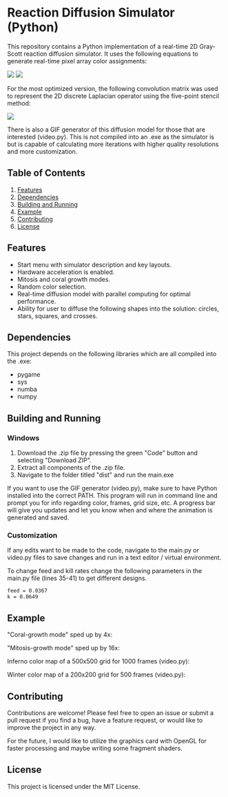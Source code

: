 # Reaction Diffusion Simulator (Python)

This repository contains a Python implementation of a real-time 2D Gray-Scott reaction diffusion simulator. It uses the following equations to generate real-time pixel array color assignments:

<img src = "https://latex.codecogs.com/svg.image?A'=A&plus;(D_{A}\nabla^{2}A-AB^2&plus;f(1-A))\Delta&space;t&space;">

<img src = "https://latex.codecogs.com/svg.image?B'=B&plus;(D_{B}\nabla^{2}B&plus;AB^2-(k&plus;f)B)\Delta&space;t&space;">

For the most optimized version, the following convolution matrix was used to represent the 2D discrete Laplacian operator using the five-point stencil method:

<img src = "https://latex.codecogs.com/svg.image?\nabla^{2}=\begin{bmatrix}0&1&0\\1&-4&1\\0&1&0\\\end{bmatrix}">

There is also a GIF generator of this diffusion model for those that are interested (video.py). This is not compiled into an .exe as the simulator is but is capable of calculating more iterations with higher quality resolutions and more customization.

## Table of Contents

1. [Features](/README.md#features)
2. [Dependencies](/README.md#dependencies)
3. [Building and Running](/README.md#building-and-running)
4. [Example](/README.md#usage)
5. [Contributing](/README.md#contributing)
6. [License](/README.md#license)

## Features

- Start menu with simulator description and key layouts.
- Hardware acceleration is enabled.
- Mitosis and coral growth modes.
- Random color selection.
- Real-time diffusion model with parallel computing for optimal performance.
- Ability for user to diffuse the following shapes into the solution: circles, stars, squares, and crosses.

## Dependencies

This project depends on the following libraries which are all compiled into the .exe:

- pygame
- sys
- numba
- numpy

## Building and Running

### Windows

1. Download the .zip file by pressing the green "Code" button and selecting "Download ZIP".
2. Extract all components of the .zip file.
3. Navigate to the folder titled "dist" and run the main.exe

If you want to use the GIF generator (video.py), make sure to have Python installed into the correct PATH. This program will run in command line and prompt you for info regarding color, frames, grid size, etc. A progress bar will give you updates and let you know when and where the animation is generated and saved. 

### Customization

If any edits want to be made to the code, navigate to the main.py or video.py files to save changes and run in a text editor / virtual environment.

To change feed and kill rates change the following parameters in the main.py file (lines 35-41) to get different designs.

```
feed = 0.0367
k = 0.0649
```
## Example

"Coral-growth mode" sped up by 4x:


"Mitosis-growth mode" sped up by 16x:


Inferno color map of a 500x500 grid for 1000 frames (video.py):


Winter color map of a 200x200 grid for 500 frames (video.py):



## Contributing

Contributions are welcome! Please feel free to open an issue or submit a pull request if you find a bug, have a feature request, or would like to improve the project in any way. 

For the future, I would like to utilize the graphics card with OpenGL for faster processing and maybe writing some fragment shaders.

## License

This project is licensed under the MIT License.